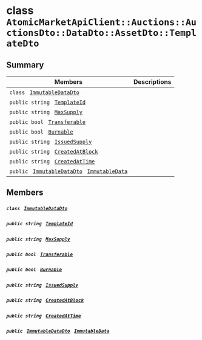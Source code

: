 # class `AtomicMarketApiClient::Auctions::AuctionsDto::DataDto::AssetDto::TemplateDto` 

## Summary

 Members                                | Descriptions                                
----------------------------------------|---------------------------------------------
`class ` [`ImmutableDataDto`](.github/workflows/documentation/md/AtomicMarketApiClient--Auctions--AuctionsDto--DataDto--AssetDto--TemplateDto--ImmutableDataDto.md#class_atomic_market_api_client_1_1_auctions_1_1_auctions_dto_1_1_data_dto_1_1_asset_dto_1_1_template_dto_1_1_immutable_data_dto)        | 
`public string ` [`TemplateId`](#class_atomic_market_api_client_1_1_auctions_1_1_auctions_dto_1_1_data_dto_1_1_asset_dto_1_1_template_dto_1a5c685b09e3b7fae8be2d38c8f4803549) | 
`public string ` [`MaxSupply`](#class_atomic_market_api_client_1_1_auctions_1_1_auctions_dto_1_1_data_dto_1_1_asset_dto_1_1_template_dto_1a4dd50194618fac55b4d08b6c93724a32) | 
`public bool ` [`Transferable`](#class_atomic_market_api_client_1_1_auctions_1_1_auctions_dto_1_1_data_dto_1_1_asset_dto_1_1_template_dto_1ab0a2025837cfad369c22e114d1c93d42) | 
`public bool ` [`Burnable`](#class_atomic_market_api_client_1_1_auctions_1_1_auctions_dto_1_1_data_dto_1_1_asset_dto_1_1_template_dto_1a50c30f69b54db362be32720d5cc433bd) | 
`public string ` [`IssuedSupply`](#class_atomic_market_api_client_1_1_auctions_1_1_auctions_dto_1_1_data_dto_1_1_asset_dto_1_1_template_dto_1a3cb7f0ff4cebaec1e75ad6a8a0fbc944) | 
`public string ` [`CreatedAtBlock`](#class_atomic_market_api_client_1_1_auctions_1_1_auctions_dto_1_1_data_dto_1_1_asset_dto_1_1_template_dto_1a022adc431e5845376e250208a999e12d) | 
`public string ` [`CreatedAtTime`](#class_atomic_market_api_client_1_1_auctions_1_1_auctions_dto_1_1_data_dto_1_1_asset_dto_1_1_template_dto_1a4cb9b4aaa1372df6dc2bb7d8f4916403) | 
`public ` [`ImmutableDataDto`](.github/workflows/documentation/md/AtomicMarketApiClient--Auctions--AuctionsDto--DataDto--AssetDto--TemplateDto--ImmutableDataDto.md#class_atomic_market_api_client_1_1_auctions_1_1_auctions_dto_1_1_data_dto_1_1_asset_dto_1_1_template_dto_1_1_immutable_data_dto)` ` [`ImmutableData`](#class_atomic_market_api_client_1_1_auctions_1_1_auctions_dto_1_1_data_dto_1_1_asset_dto_1_1_template_dto_1a28b34021a1981f45a7e386c19634f80c) | 

## Members

##### `class ` [`ImmutableDataDto`](.github/workflows/documentation/md/AtomicMarketApiClient--Auctions--AuctionsDto--DataDto--AssetDto--TemplateDto--ImmutableDataDto.md#class_atomic_market_api_client_1_1_auctions_1_1_auctions_dto_1_1_data_dto_1_1_asset_dto_1_1_template_dto_1_1_immutable_data_dto) 

##### `public string ` [`TemplateId`](#class_atomic_market_api_client_1_1_auctions_1_1_auctions_dto_1_1_data_dto_1_1_asset_dto_1_1_template_dto_1a5c685b09e3b7fae8be2d38c8f4803549) 

##### `public string ` [`MaxSupply`](#class_atomic_market_api_client_1_1_auctions_1_1_auctions_dto_1_1_data_dto_1_1_asset_dto_1_1_template_dto_1a4dd50194618fac55b4d08b6c93724a32) 

##### `public bool ` [`Transferable`](#class_atomic_market_api_client_1_1_auctions_1_1_auctions_dto_1_1_data_dto_1_1_asset_dto_1_1_template_dto_1ab0a2025837cfad369c22e114d1c93d42) 

##### `public bool ` [`Burnable`](#class_atomic_market_api_client_1_1_auctions_1_1_auctions_dto_1_1_data_dto_1_1_asset_dto_1_1_template_dto_1a50c30f69b54db362be32720d5cc433bd) 

##### `public string ` [`IssuedSupply`](#class_atomic_market_api_client_1_1_auctions_1_1_auctions_dto_1_1_data_dto_1_1_asset_dto_1_1_template_dto_1a3cb7f0ff4cebaec1e75ad6a8a0fbc944) 

##### `public string ` [`CreatedAtBlock`](#class_atomic_market_api_client_1_1_auctions_1_1_auctions_dto_1_1_data_dto_1_1_asset_dto_1_1_template_dto_1a022adc431e5845376e250208a999e12d) 

##### `public string ` [`CreatedAtTime`](#class_atomic_market_api_client_1_1_auctions_1_1_auctions_dto_1_1_data_dto_1_1_asset_dto_1_1_template_dto_1a4cb9b4aaa1372df6dc2bb7d8f4916403) 

##### `public ` [`ImmutableDataDto`](.github/workflows/documentation/md/AtomicMarketApiClient--Auctions--AuctionsDto--DataDto--AssetDto--TemplateDto--ImmutableDataDto.md#class_atomic_market_api_client_1_1_auctions_1_1_auctions_dto_1_1_data_dto_1_1_asset_dto_1_1_template_dto_1_1_immutable_data_dto)` ` [`ImmutableData`](#class_atomic_market_api_client_1_1_auctions_1_1_auctions_dto_1_1_data_dto_1_1_asset_dto_1_1_template_dto_1a28b34021a1981f45a7e386c19634f80c) 

